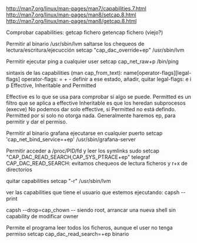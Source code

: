 http://man7.org/linux/man-pages/man7/capabilities.7.html
http://man7.org/linux/man-pages/man8/setcap.8.html
http://man7.org/linux/man-pages/man8/getcap.8.html

Comprobar capabilities:
getcap fichero
getencap fichero (viejo?)

Permitir al binario /usr/sbin/lvm saltarse los chequeos de lectura/escritura/ejecucción
setcap "cap_dac_override+ep" /usr/sbin/lvm

Permitir ejecutar ping a cualquier user
setcap cap_net_raw+p /bin/ping

sintaxis de las capabilities (man cap_from_text):
name[operator-flags][legal-flags]
operator-flags: = + -
  definir a ese estado, añadir, quitar
legal-flags: e i p
  Effective, Inheritable and Permitted

Effective es lo que se usa para comprobar si algo se puede.
Permitted es un filtro que se aplica a effective
Inheritable es que los heredan subprocesos (execve)
No podemos dar solo effective, si Permitted no está defindo.
Permitted por si solo no otorga nada.
Generalmente haremos ep, para permitir y dar el permiso.


Permitir al binario grafana ejecutarse en cualquier puerto
setcap 'cap_net_bind_service=+ep' /usr/sbin/grafana-server

Permitir acceder a /proc/PID/fd y leer los symlinks
sudo setcap "CAP_DAC_READ_SEARCH,CAP_SYS_PTRACE+ep" telegraf
  CAP_DAC_READ_SEARCH: evitamos chequeos de lectura ficheros y r+x de directorios

quitar capabilities
setcap "-r" /usr/sbin/lvm


ver las capabilities que tiene el usuario que estemos ejecutando:
capsh --print

capsh --drop=cap_chown --
siendo root, arrancar una nueva shell sin capability de modificar owner


Permite el programa leer todos los ficheros, aunque el user no tenga permiso
setcap cap_dac_read_search=+ep binario
